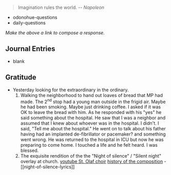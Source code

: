 > Imagination rules the world.
> -- <cite>Napoleon</cite>
- odonohue-questions
- daily-questions

*Make the above a link to compose a response.*
## Journal Entries
-  blank

## Gratitude
- Yesterday looking for the extraordinary in the ordinary. 
	1. Walking the neighborhood to hand out loaves of bread that MP had made. The 2<sup>nd</sup> stop had a young man outside in the frigid air. Maybe he had been smoking. Maybe just drinking coffee. I asked if it was OK to leave the bread with him. As he responded with his "yes" he said something about the hospital. He saw that I was a neighbor and assumed that I knew about whoever was in the hospital. I didn't. I said, "Tell me about the hospital." 
	   He went on to talk about his father having had an implanted de-fibrillator or pacemaker? and something went wrong. He was returned to the hospital in ICU but now he was preparing to come home.
	   I touched a life and he felt heard. I was blessed.
	2. The exquisite rendition of the the "Night of silence" / "Silent night" overlay at church.
	   [youtube St. Olaf choir](https://youtu.be/PMVgMmj2Sio)
	   [history of the composition](https://www.nightofsilence.com/blog/story)
	  - [[night-of-silence-lyrics]]
	    
	



